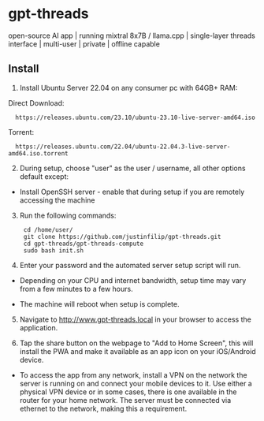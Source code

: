 # gpt-threads

open-source AI app | running mixtral 8x7B / llama.cpp | single-layer threads interface | multi-user | private | offline capable

## Install

1) Install Ubuntu Server 22.04 on any consumer pc with 64GB+ RAM:

  Direct Download:

      https://releases.ubuntu.com/23.10/ubuntu-23.10-live-server-amd64.iso
      
  Torrent:

      https://releases.ubuntu.com/22.04/ubuntu-22.04.3-live-server-amd64.iso.torrent

2) During setup, choose "user" as the user / username, all other options default except:

  - Install OpenSSH server - enable that during setup if you are remotely accessing the machine

3) Run the following commands:

        cd /home/user/
        git clone https://github.com/justinfilip/gpt-threads.git
        cd gpt-threads/gpt-threads-compute
        sudo bash init.sh

4) Enter your password and the automated server setup script will run.

  - Depending on your CPU and internet bandwidth, setup time may vary from a few minutes to a few hours.

  - The machine will reboot when setup is complete.

5) Navigate to http://www.gpt-threads.local in your browser to access the application.

6) Tap the share button on the webpage to "Add to Home Screen", this will install the PWA and make it available as an app icon on your iOS/Android device.

  - To access the app from any network, install a VPN on the network the server is running on and connect your mobile devices to it. Use either a physical VPN device or in some cases, there is one available in the router for your home network. The server must be connected via ethernet to the network, making this a requirement.
